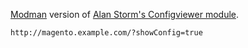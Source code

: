 [Modman](https://github.com/colinmollenhour/modman) version of [Alan Storm's Configviewer module](http://alanstorm.com/magento_config).

`http://magento.example.com/?showConfig=true`